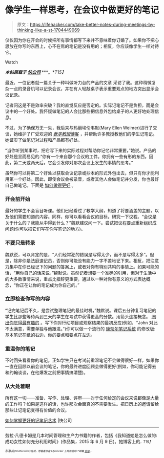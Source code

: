 # 像学生一样思考，在会议中做更好的笔记

> 原文：<https://lifehacker.com/take-better-notes-during-meetings-by-thinking-like-a-st-1704449069>

仅仅因为你在开会的时候把所有事情都写下来并不意味着你订婚了。如果你不把心思放在你写的东西上，心不在焉的笔记是没有用的；相反，你应该像学生一样对待它。

Watch

***本帖原载于*** [***快公司***](http://www.fastcompany.com/3046058/work-smart/how-to-master-the-art-of-taking-better-notes) ***。**T15】*

最近，一位记者就一篇关于一种叫做听力台的产品的文章 采访了我。这种稍微复杂一点的录音机可以记录会议，并在有人轻敲桌子表示重要观点的地方突出显示会议记录。

记者问这是不是效率突破？我的直觉反应是否定的。实际记笔记不是负担，而是会议中的一个好处。我怀疑做笔记的人会比那些把信息外包给桌子的人更好地处理信息。

不过，为了确保万无一失，我后来与玛丽埃伦韦默(Mary Ellen Weimer)进行了交谈，她维护了广受欢迎的 [*教学教授*博客](http://www.facultyfocus.com/topic/articles/teaching-professor-blog/) ，并帮助许多教授教他们的学生记笔记。她证实了做笔记对过程和产品都有好处。

“当你听到某事时，把它写下来的实际过程对帮助你记忆非常重要，”她说。产品的好处是显而易见的:“你有一个来自那个会议的工件。你拥有一些有形的东西，因此，第二天或两天后，它会引发你对那次会议上发生的事情的思考。”

虽然你可以将第二个好处以获取会议记录或抄本的形式外包出去，但只有你才能利用第一个好处。因此，即使会议会被录音，或者其他人会做笔记并分发，你也最好自己做笔记。下面是 [如何做得更好](https://lifehacker.com/note-taking-styles-compared-evernote-vs-plain-text-vs-1379778864) 。

### 开会前开始

最好的学生不会盲目听课。他们已经看过了教学大纲，知道了将要涵盖的主题，以及他们需要知道的内容。同样，你可以看看会议的目标，研究一下议程。“会议是关于什么的？我能从中得到什么？”魏默建议问一下。尝试把议程要点重新组织成问题(你可以把它们写在你写笔记的地方)。

### 不要只是转录

魏默说，可以肯定的是，“人们经常犯的错误是写得太少，而不是写得太多”。但是，除非你是法庭速记员，否则你可能没有能力一字不差地记下来。相反，把注意力集中在你已经记下的问题的答案上，或者对你有特别共鸣的事情上。如果可能的话，“用你自己的话来说，”魏默说。虽然记者想要一个准确的引用，但对于生活中的大多数事情来说，重点比措辞更重要，通过以一种对你有意义的方式表达概念，“你正在让你的笔记成为你自己的。”

### 立即检查你写的内容

“记完笔记后不久，是尝试整理笔记的最佳时机，”魏默说。课后五分钟复习笔记的学生比那些等待两到三天的学生在考试中获得更高的分数。用箭头连接概念。 [圈出你觉得最有趣的](https://lifehacker.com/back-to-basics-perfect-your-note-taking-techniques-484879924) 。写下你对行动项目或观察结果的最初反应(例如，“John 对此不太满意，需要单独与他跟进。”)你可以做一个流行的 [康奈尔笔记系统](http://lsc.cornell.edu/LSC_Resources/cornellsystem.pdf) 的修改版:基本笔记在纸的右边，你的要点和要点在左边。

### 重温你的笔记

不时回头看看你的笔记。正如学生只在考试前重温笔记不会做得很好一样，如果你一直在回顾以前会议的笔记，你的最终进度回顾会做得更好(例如，你可能记得去和约翰谈谈，在他爆发之前把事情搞清楚)。

### 从大处着眼

所有这一切——准备、写作、处理、评审——对于任何给定的会议来说都像是大量的工作吗？如果是这样的话，也许那次会面真的不需要发生。把日历上的邀请留给那些让记笔记变得有价值的会议。

[如何掌握更好的记笔记艺术](http://www.fastcompany.com/3046058/work-smart/how-to-master-the-art-of-taking-better-notes) |快公司

* * *

劳拉·凡德卡姆是几本时间管理和生产力书籍的作者，包括《我知道她是怎么做的:成功女性如何充分利用时间》(作品集，2015 年 6 月 9 日)。她博客上的[*<small></small>*](http://www.lauravanderkam.com)<small>*<small>。</small>T15】*</small>

<small>*<small>形象由</small>*[*<small></small>*](http://www.shutterstock.com/pic-249487480/stock-photo-vintage-multilayer-card-for-the-winter-holidays-in-scrap-booking-style-with-space-for-text-new.html?src=Euxe1KmF4pCs7U3WSsYArw-6-81)<small>*<small>(Shutterstock)组成。想看看你在 Lifehacker 上的作品吗？邮箱</small>* [*<small>安迪</small>*](mailto:andy@lifehacker.com) *<small>。</small>*</small></small>

<small><small></small></small>